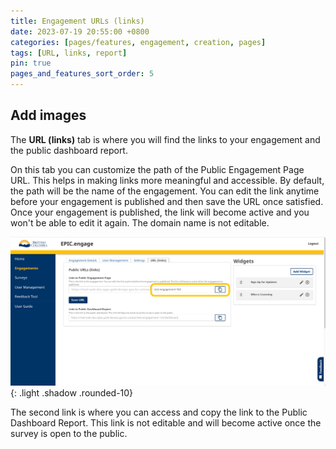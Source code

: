```yaml
---
title: Engagement URLs (links)
date: 2023-07-19 20:55:00 +0800
categories: [pages/features, engagement, creation, pages]
tags: [URL, links, report]
pin: true
pages_and_features_sort_order: 5
---
```

## Add images

The **URL (links)** tab is where you will find the links to your engagement and the public dashboard report.

On this tab you can customize the path of the Public Engagement Page URL. This helps in making links more meaningful and accessible. By default, the path will be the name of the engagement. You can edit the link anytime before your engagement is published and then save the URL once satisfied. Once your engagement is published, the link will become active and you won't be able to edit it again. The domain name is not editable.

![Engagement URLs](/assets/UserGuideImages/Images/engagement-urls/engagement-URLs-customizable-link.png){: .light .shadow .rounded-10}

The second link is where you can access and copy the link to the Public Dashboard Report. This link is not editable and will become active once the survey is open to the public.
